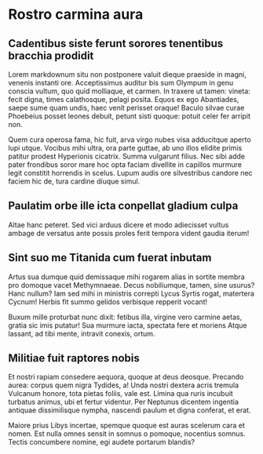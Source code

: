 # Rostro carmina aura

## Cadentibus siste ferunt sorores tenentibus bracchia prodidit

Lorem markdownum situ non postponere valuit dieque praeside in magni, venenis instanti ore. Acceptissimus auditur bis sum Olympum in genu conscia vultum, quo quid molliaque, et carmen. In traxere ut tamen: vineta: fecit digna, times calathosque, pelagi posita. Equos ex ego Abantiades, saepe sume quam undis, haec venit perisset oraque! Baculo silvae curae Phoebeius posset leones debuit, petunt sisti quoque: potuit celer fer arripit non.

Quem cura operosa fama, hic fuit, arva virgo nubes visa adducitque aperto lupi utque. Vocibus mihi ultra, ora parte guttae, ab uno illos elidite primis patitur prodest Hyperionis cicatrix. Summa vulgarunt filius. Nec sibi adde pater frondibus soror mare hoc opta faciam divellite in capillos murmure legit constitit horrendis in scelus. Lupum audis ore silvestribus candore nec faciem hic de, tura cardine diuque simul.

## Paulatim orbe ille icta conpellat gladium culpa

Altae hanc peteret. Sed vici arduus dicere et modo adiecisset vultus ambage de versatus ante possis proles ferit tempora vident gaudia iterum!

## Sint suo me Titanida cum fuerat inbutam

Artus sua dumque quid demissaque mihi rogarem alias in sortite membra pro domoque vacet Methymnaeae. Decus nobiliumque, tamen, sine usurus? Hanc nullum? Iam sed mihi in ministris correpti Lycus Syrtis rogat, matertera Cycnum! Herbis fit summo gelidos verbisque repperit vocant!

Buxum mille proturbat nunc dixit: fetibus illa, virgine vero carmine aetas, gratia sic imis putatur! Sua murmure iacta, spectata fere et moriens Atque lassant, ad tibi mente, intravit conexis, ortum.

## Militiae fuit raptores nobis

Et nostri rapiam consedere aequora, quoque at deus deosque. Precando aurea: corpus quem nigra Tydides, a! Unda nostri dextera acris tremula Vulcanum honore, tota pietas foliis, vale est. Limina qua ruris incubuit turbatus animus, ubi et fertur videntur. Per Neptunus dicentem ingentia antiquae dissimilisque nympha, nascendi paulum et digna conferat, et erat.

Maiore prius Libys incertae, spemque quoque est auras scelerum cara et nomen. Est nulla omnes sensit in somnus o pomoque, nocentius somnus. Tectis concumbere nomine, egi audete portarum blandis?
